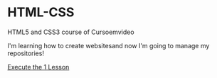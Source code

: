 # HTML-CSS
 HTML5 and CSS3 course of Cursoemvideo

I'm learning how to create websitesand now I'm going to manage my repositories!

<a href="https://filipes0.github.io/HTML-CSS/Lessons/Lesson1/index.html">Execute the 1 Lesson</a>